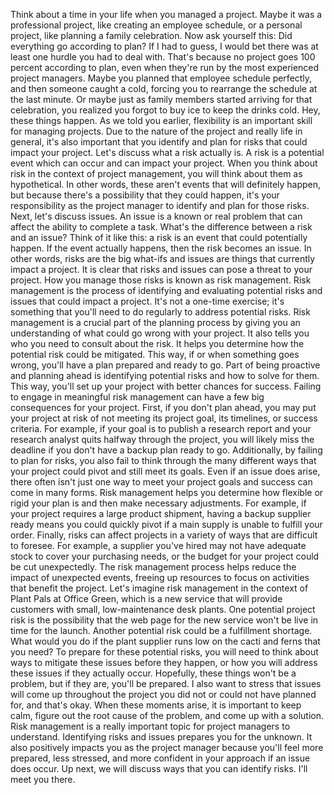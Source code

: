 
Think about a time in your life when you managed a project. Maybe it was a professional project, like creating an employee schedule, or a personal project, like planning a family celebration. Now ask yourself this: Did everything go according to plan? If I had to guess, I would bet there was at least one hurdle you had to deal with. That's because no project goes 100 percent according to plan, even when they're run by the most experienced project managers. Maybe you planned that employee schedule perfectly, and then someone caught a cold, forcing you to rearrange the schedule at the last minute. Or maybe just as family members started arriving for that celebration, you realized you forgot to buy ice to keep the drinks cold. Hey, these things happen. As we told you earlier, flexibility is an important skill for managing projects. Due to the nature of the project and really life in general, it's also important that you identify and plan for risks that could impact your project. Let's discuss what a risk actually is. A risk is a potential event which can occur and can impact your project. When you think about risk in the context of project management, you will think about them as hypothetical. In other words, these aren't events that will definitely happen, but because there's a possibility that they could happen, it's your responsibility as the project manager to identify and plan for those risks. Next, let's discuss issues. An issue is a known or real problem that can affect the ability to complete a task. What's the difference between a risk and an issue? Think of it like this: a risk is an event that could potentially happen. If the event actually happens, then the risk becomes an issue. In other words, risks are the big what-ifs and issues are things that currently impact a project. It is clear that risks and issues can pose a threat to your project. How you manage those risks is known as risk management. Risk management is the process of identifying and evaluating potential risks and issues that could impact a project. It's not a one-time exercise; it's something that you'll need to do regularly to address potential risks. Risk management is a crucial part of the planning process by giving you an understanding of what could go wrong with your project. It also tells you who you need to consult about the risk. It helps you determine how the potential risk could be mitigated. This way, if or when something goes wrong, you'll have a plan prepared and ready to go. Part of being proactive and planning ahead is identifying potential risks and how to solve for them. This way, you'll set up your project with better chances for success. Failing to engage in meaningful risk management can have a few big consequences for your project. First, if you don't plan ahead, you may put your project at risk of not meeting its project goal, its timelines, or success criteria. For example, if your goal is to publish a research report and your research analyst quits halfway through the project, you will likely miss the deadline if you don't have a backup plan ready to go. Additionally, by failing to plan for risks, you also fail to think through the many different ways that your project could pivot and still meet its goals. Even if an issue does arise, there often isn't just one way to meet your project goals and success can come in many forms. Risk management helps you determine how flexible or rigid your plan is and then make necessary adjustments. For example, if your project requires a large product shipment, having a backup supplier ready means you could quickly pivot if a main supply is unable to fulfill your order. Finally, risks can affect projects in a variety of ways that are difficult to foresee. For example, a supplier you've hired may not have adequate stock to cover your purchasing needs, or the budget for your project could be cut unexpectedly. The risk management process helps reduce the impact of unexpected events, freeing up resources to focus on activities that benefit the project. Let's imagine risk management in the context of Plant Pals at Office Green, which is a new service that will provide customers with small, low-maintenance desk plants. One potential project risk is the possibility that the web page for the new service won't be live in time for the launch. Another potential risk could be a fulfillment shortage. What would you do if the plant supplier runs low on the cacti and ferns that you need? To prepare for these potential risks, you will need to think about ways to mitigate these issues before they happen, or how you will address these issues if they actually occur. Hopefully, these things won't be a problem, but if they are, you'll be prepared. I also want to stress that issues will come up throughout the project you did not or could not have planned for, and that's okay. When these moments arise, it is important to keep calm, figure out the root cause of the problem, and come up with a solution. Risk management is a really important topic for project managers to understand. Identifying risks and issues prepares you for the unknown. It also positively impacts you as the project manager because you'll feel more prepared, less stressed, and more confident in your approach if an issue does occur. Up next, we will discuss ways that you can identify risks. I'll meet you there.